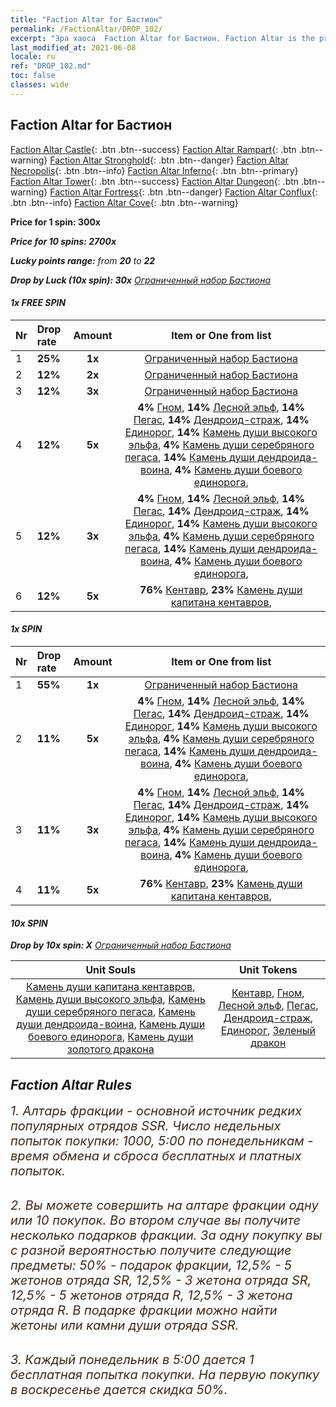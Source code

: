 ```yaml
---
title: "Faction Altar for Бастион"
permalink: /FactionAltar/DROP_102/
excerpt: "Эра хаоса  Faction Altar for Бастион. Faction Altar is the primary method for obtaining SSR units from the popular faction. Limited to 1,000 purchases each week. The popular faction changes at 05:00 every Monday. Purchase attempts and free purchase attempts will also reset then."
last_modified_at: 2021-06-08
locale: ru
ref: "DROP_102.md"
toc: false
classes: wide
---
```


##  Faction Altar for **Бастион**

  [Faction Altar Castle](/ru/FactionAltar/DROP_101/){: .btn .btn--success} [Faction Altar Rampart](/ru/FactionAltar/DROP_102/){: .btn .btn--warning} [Faction Altar Stronghold](/ru/FactionAltar/DROP_103/){: .btn .btn--danger} [Faction Altar Necropolis](/ru/FactionAltar/DROP_104/){: .btn .btn--info} [Faction Altar Inferno](/ru/FactionAltar/DROP_105/){: .btn .btn--primary} [Faction Altar Tower](/ru/FactionAltar/DROP_106/){: .btn .btn--success} [Faction Altar Dungeon](/ru/FactionAltar/DROP_107/){: .btn .btn--warning} [Faction Altar Fortress](/ru/FactionAltar/DROP_108/){: .btn .btn--danger} [Faction Altar Conflux](/ru/FactionAltar/DROP_109/){: .btn .btn--info} [Faction Altar Cove](/ru/FactionAltar/DROP_112/){: .btn .btn--warning} 

  **Price for 1 spin: 300x** <i class="fas fa-gem"/>

  **Price for 10 spins: 2700x** <i class="fas fa-gem"/>

  **Lucky points range:** from **20** to **22**

  **Drop by Luck (10x spin): 30x** [Ограниченный набор Бастиона](/ItemsRU/con_2101/)

####  1x FREE SPIN 

  |    Nr    |  Drop rate  |  Amount   |   Item or One from list  |
  |:---------|:------------|:---------:|:------------------------:|
  | 1 | **25%** | **1x** | [Ограниченный набор Бастиона](/ItemsRU/con_2101/) |
  | 2 | **12%** | **2x** | [Ограниченный набор Бастиона](/ItemsRU/con_2101/) |
  | 3 | **12%** | **3x** | [Ограниченный набор Бастиона](/ItemsRU/con_2101/) |
  | 4 | **12%** | **5x** |  **4%** [Гном](/ItemsRU/unt_200/),  **14%** [Лесной эльф](/ItemsRU/unt_201/),  **14%** [Пегас](/ItemsRU/unt_202/),  **14%** [Дендроид-страж](/ItemsRU/unt_203/),  **14%** [Единорог](/ItemsRU/unt_204/),  **14%** [Камень души высокого эльфа](/ItemsRU/unt_291/),  **4%** [Камень души серебряного пегаса](/ItemsRU/unt_292/),  **14%** [Камень души дендроида-воина](/ItemsRU/unt_293/),  **4%** [Камень души боевого единорога](/ItemsRU/unt_294/),  |
  | 5 | **12%** | **3x** |  **4%** [Гном](/ItemsRU/unt_200/),  **14%** [Лесной эльф](/ItemsRU/unt_201/),  **14%** [Пегас](/ItemsRU/unt_202/),  **14%** [Дендроид-страж](/ItemsRU/unt_203/),  **14%** [Единорог](/ItemsRU/unt_204/),  **14%** [Камень души высокого эльфа](/ItemsRU/unt_291/),  **4%** [Камень души серебряного пегаса](/ItemsRU/unt_292/),  **14%** [Камень души дендроида-воина](/ItemsRU/unt_293/),  **4%** [Камень души боевого единорога](/ItemsRU/unt_294/),  |
  | 6 | **12%** | **5x** |  **76%** [Кентавр](/ItemsRU/unt_199/),  **23%** [Камень души капитана кентавров](/ItemsRU/unt_290/),  |


####  1x SPIN 

  |    Nr    |  Drop rate  |  Amount   |   Item or One from list  |
  |:---------|:------------|:---------:|:------------------------:|
  | 1 | **55%** | **1x** | [Ограниченный набор Бастиона](/ItemsRU/con_2101/) |
  | 2 | **11%** | **5x** |  **4%** [Гном](/ItemsRU/unt_200/),  **14%** [Лесной эльф](/ItemsRU/unt_201/),  **14%** [Пегас](/ItemsRU/unt_202/),  **14%** [Дендроид-страж](/ItemsRU/unt_203/),  **14%** [Единорог](/ItemsRU/unt_204/),  **14%** [Камень души высокого эльфа](/ItemsRU/unt_291/),  **4%** [Камень души серебряного пегаса](/ItemsRU/unt_292/),  **14%** [Камень души дендроида-воина](/ItemsRU/unt_293/),  **4%** [Камень души боевого единорога](/ItemsRU/unt_294/),  |
  | 3 | **11%** | **3x** |  **4%** [Гном](/ItemsRU/unt_200/),  **14%** [Лесной эльф](/ItemsRU/unt_201/),  **14%** [Пегас](/ItemsRU/unt_202/),  **14%** [Дендроид-страж](/ItemsRU/unt_203/),  **14%** [Единорог](/ItemsRU/unt_204/),  **14%** [Камень души высокого эльфа](/ItemsRU/unt_291/),  **4%** [Камень души серебряного пегаса](/ItemsRU/unt_292/),  **14%** [Камень души дендроида-воина](/ItemsRU/unt_293/),  **4%** [Камень души боевого единорога](/ItemsRU/unt_294/),  |
  | 4 | **11%** | **5x** |  **76%** [Кентавр](/ItemsRU/unt_199/),  **23%** [Камень души капитана кентавров](/ItemsRU/unt_290/),  |


####  10x SPIN 

  **Drop by 10x spin: X** [Ограниченный набор Бастиона](/ItemsRU/con_2101/)

  |    Unit Souls    |  Unit Tokens  |
  |:----------------:|:-------------:|
  | [Камень души капитана кентавров](/ItemsRU/unt_290/), [Камень души высокого эльфа](/ItemsRU/unt_291/), [Камень души серебряного пегаса](/ItemsRU/unt_292/), [Камень души дендроида-воина](/ItemsRU/unt_293/), [Камень души боевого единорога](/ItemsRU/unt_294/), [Камень души золотого дракона](/ItemsRU/unt_295/) | [Кентавр](/ItemsRU/unt_199/), [Гном](/ItemsRU/unt_200/), [Лесной эльф](/ItemsRU/unt_201/), [Пегас](/ItemsRU/unt_202/), [Дендроид-страж](/ItemsRU/unt_203/), [Единорог](/ItemsRU/unt_204/), [Зеленый дракон](/ItemsRU/unt_205/) |



## Faction Altar Rules

  <span style="color: #3c2a1e;font-size:20px">1. Алтарь фракции - основной источник редких популярных отрядов SSR. Число недельных попыток покупки: 1000, 5:00 по понедельникам - время обмена и сброса бесплатных и платных попыток.</span><br/>

<br/>  <span style="color: #3c2a1e;font-size:20px">2. Вы можете совершить на алтаре фракции одну или 10 покупок. Во втором случае вы получите несколько подарков фракции. За одну покупку вы с разной вероятностью получите следующие предметы: 50% - подарок фракции, 12,5% - 5 жетонов отряда SR, 12,5% - 3 жетона отряда SR, 12,5% - 5 жетонов отряда R, 12,5% - 3 жетона отряда R. В подарке фракции можно найти жетоны или камни души отряда SSR.</span>

<br/>  <span style="color: #3c2a1e;font-size:20px">3. Каждый понедельник в 5:00 дается 1 бесплатная попытка покупки. На первую покупку в воскресенье дается скидка 50%.</span><br/>

<br/>